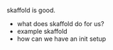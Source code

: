 skaffold is good.

- what does skaffold do for us?
- example skaffold
- how can we have an init setup
